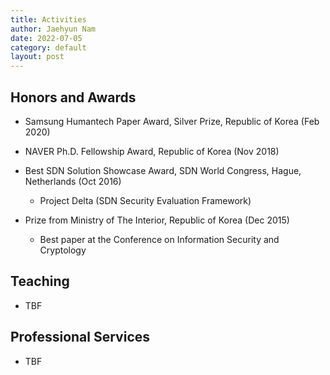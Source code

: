 ```yaml
---
title: Activities
author: Jaehyun Nam
date: 2022-07-05
category: default
layout: post
---
```


## Honors and Awards

- Samsung Humantech Paper Award, Silver Prize, Republic of Korea (Feb 2020)

- NAVER Ph.D. Fellowship Award, Republic of Korea (Nov 2018)

- Best SDN Solution Showcase Award, SDN World Congress, Hague, Netherlands (Oct 2016)
	- Project Delta (SDN Security Evaluation Framework)

- Prize from Ministry of The Interior, Republic of Korea (Dec 2015)
	- Best paper at the Conference on Information Security and Cryptology

## Teaching

- TBF

## Professional Services

- TBF

